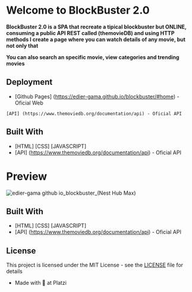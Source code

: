 # Welcome to BlockBuster 2.0

**BlockBuster 2.0 is a SPA that recreate a tipical blockbuster but ONLINE, consuming a public API REST called (themovieDB) and using HTTP methods I create a page where you can watch details of any movie, but not only that**

**You can also search an specific movie, view categories and trending movies**

## Deployment

* [Github Pages] (https://edier-gama.github.io/blockbuster/#home) - Oficial Web

```
[API] (https://www.themoviedb.org/documentation/api) - Oficial API
```

## Built With

* [HTML] [CSS] [JAVASCRIPT] 
* [API] (https://www.themoviedb.org/documentation/api) - Oficial API


# Preview
![edier-gama github io_blockbuster_(Nest Hub Max)](https://user-images.githubusercontent.com/96151177/205454388-d64f2cf3-792a-4c9d-8fb1-ccd5f0915751.png)



## Built With

* [HTML] [CSS] [JAVASCRIPT] 
* [API] (https://www.themoviedb.org/documentation/api) - Oficial API

## License

This project is licensed under the MIT License - see the [LICENSE](LICENSE) file for details

* Made with 💚 at Platzi
